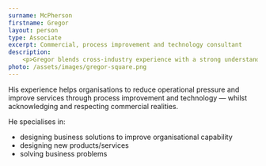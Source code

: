 ```yaml
---
surname: McPherson
firstname: Gregor
layout: person
type: Associate
excerpt: Commercial, process improvement and technology consultant
description: 
    <p>Gregor blends cross-industry experience with a strong understanding of all aspects of business from strategy to psychology.</p>
photo: /assets/images/gregor-square.png
---
```

<p>His experience helps organisations to reduce operational pressure and improve services through process improvement and technology &mdash; whilst acknowledging and respecting commercial realities.</p>

<p>He specialises in:</p>
<ul>
    <li>designing business solutions to improve organisational capability</li>
    <li>designing new products/services</li>
    <li>solving business problems</li>
</ul>